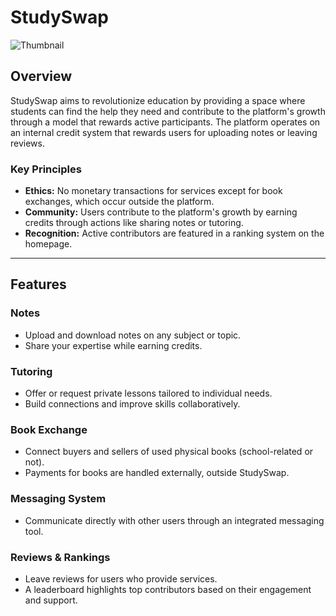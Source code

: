 # StudySwap

![Thumbnail](https://github.com/lemboalex/StudySwap/blob/main/Thumbnail.png)

## Overview
StudySwap aims to revolutionize education by providing a space where students can find the help they need and contribute to the platform's growth through a model that rewards active participants.
The platform operates on an internal credit system that rewards users for uploading notes or leaving reviews.

### Key Principles
- **Ethics:** No monetary transactions for services except for book exchanges, which occur outside the platform.
- **Community:** Users contribute to the platform's growth by earning credits through actions like sharing notes or tutoring.
- **Recognition:** Active contributors are featured in a ranking system on the homepage.

---

## Features

### Notes
- Upload and download notes on any subject or topic.
- Share your expertise while earning credits.

### Tutoring
- Offer or request private lessons tailored to individual needs.
- Build connections and improve skills collaboratively.

### Book Exchange
- Connect buyers and sellers of used physical books (school-related or not).
- Payments for books are handled externally, outside StudySwap.

### Messaging System
- Communicate directly with other users through an integrated messaging tool.

### Reviews & Rankings
- Leave reviews for users who provide services.
- A leaderboard highlights top contributors based on their engagement and support.
